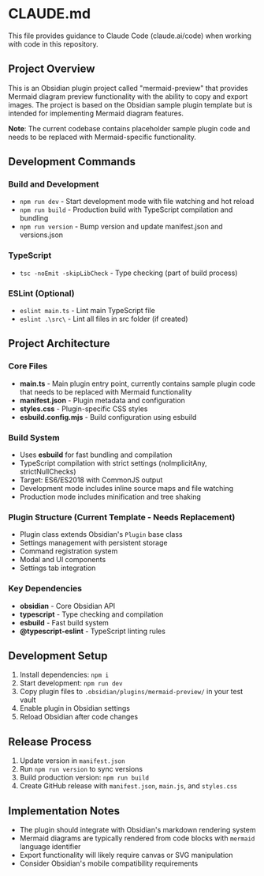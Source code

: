 # CLAUDE.md

This file provides guidance to Claude Code (claude.ai/code) when working with code in this repository.

## Project Overview

This is an Obsidian plugin project called "mermaid-preview" that provides Mermaid diagram preview functionality with the ability to copy and export images. The project is based on the Obsidian sample plugin template but is intended for implementing Mermaid diagram features.

**Note**: The current codebase contains placeholder sample plugin code and needs to be replaced with Mermaid-specific functionality.

## Development Commands

### Build and Development
- `npm run dev` - Start development mode with file watching and hot reload
- `npm run build` - Production build with TypeScript compilation and bundling
- `npm run version` - Bump version and update manifest.json and versions.json

### TypeScript
- `tsc -noEmit -skipLibCheck` - Type checking (part of build process)

### ESLint (Optional)
- `eslint main.ts` - Lint main TypeScript file
- `eslint .\src\` - Lint all files in src folder (if created)

## Project Architecture

### Core Files
- **main.ts** - Main plugin entry point, currently contains sample plugin code that needs to be replaced with Mermaid functionality
- **manifest.json** - Plugin metadata and configuration
- **styles.css** - Plugin-specific CSS styles
- **esbuild.config.mjs** - Build configuration using esbuild

### Build System
- Uses **esbuild** for fast bundling and compilation
- TypeScript compilation with strict settings (noImplicitAny, strictNullChecks)
- Target: ES6/ES2018 with CommonJS output
- Development mode includes inline source maps and file watching
- Production mode includes minification and tree shaking

### Plugin Structure (Current Template - Needs Replacement)
- Plugin class extends Obsidian's `Plugin` base class
- Settings management with persistent storage
- Command registration system
- Modal and UI components
- Settings tab integration

### Key Dependencies
- **obsidian** - Core Obsidian API
- **typescript** - Type checking and compilation
- **esbuild** - Fast build system
- **@typescript-eslint** - TypeScript linting rules

## Development Setup

1. Install dependencies: `npm i`
2. Start development: `npm run dev`
3. Copy plugin files to `.obsidian/plugins/mermaid-preview/` in your test vault
4. Enable plugin in Obsidian settings
5. Reload Obsidian after code changes

## Release Process

1. Update version in `manifest.json`
2. Run `npm run version` to sync versions
3. Build production version: `npm run build`
4. Create GitHub release with `manifest.json`, `main.js`, and `styles.css`

## Implementation Notes

- The plugin should integrate with Obsidian's markdown rendering system
- Mermaid diagrams are typically rendered from code blocks with `mermaid` language identifier
- Export functionality will likely require canvas or SVG manipulation
- Consider Obsidian's mobile compatibility requirements